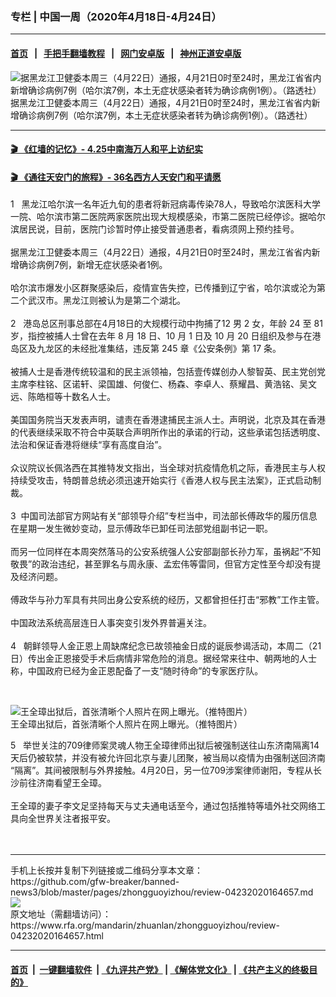 ### 专栏 | 中国一周（2020年4月18日-4月24日）
------------------------

#### [首页](https://github.com/gfw-breaker/banned-news3/blob/master/README.md) &nbsp;&nbsp;|&nbsp;&nbsp; [手把手翻墙教程](https://github.com/gfw-breaker/guides/wiki) &nbsp;&nbsp;|&nbsp;&nbsp; [网门安卓版](https://github.com/oGate2/oGate) &nbsp;&nbsp;|&nbsp;&nbsp; [神州正道安卓版](https://github.com/SzzdOgate/update) 



<div id="headerimg">
 <img alt="据黑龙江卫健委本周三（4月22日）通报，4月21日0时至24时，黑龙江省省内新增确诊病例7例（哈尔滨7例，本土无症状感染者转为确诊病例1例）。（路透社）" src="https://www.rfa.org/mandarin/yataibaodao/huanjing/ql1-04222020055115.html/2020-04-14T000000Z_949548826_RC2B4G9XLZEC_RTRMADP_3_HEALTH-CORONAVIRUS-CHINA.jpg/@@images/a8f70e19-9317-4e9a-85e2-cedbd3f05fd6.jpeg" title="据黑龙江卫健委本周三（4月22日）通报，4月21日0时至24时，黑龙江省省内新增确诊病例7例（哈尔滨7例，本土无症状感染者转为确诊病例1例）。（路透社）"/>
 <div id="headerimgcontents">
  <div id="headerimgcaption">
   <span>
    据黑龙江卫健委本周三（4月22日）通报，4月21日0时至24时，黑龙江省省内新增确诊病例7例（哈尔滨7例，本土无症状感染者转为确诊病例1例）。（路透社）
   </span>
   <!-- zoomattribute -->
  </div>
  <!-- headerimgcaption -->
 </div>
 <!-- headerimagecontents -->
</div>

<hr/>


#### [ 🎬  《红墙的记忆》- 4.25中南海万人和平上访纪实](http://141.164.39.94:10000/videos/legend/425.html)

 #### [ 🎬  《通往天安门的旅程》- 36名西方人天安门和平请愿 ](141.164.39.94:10000/videos/legend/JTT.html)

<div id="storytext">
 <div>
  <div class="slot_header">
  </div>
 </div>
 <p>
  1   黑龙江哈尔滨一名年近九旬的患者将新冠病毒传染78人，导致哈尔滨医科大学一院、哈尔滨市第二医院两家医院出现大规模感染，市第二医院已经停诊。据哈尔滨居民说，目前，医院门诊暂时停止接受普通患者，看病须网上预约挂号。
  <br/>
  <br/>
  据黑龙江卫健委本周三（4月22日）通报，4月21日0时至24时，黑龙江省省内新增确诊病例7例，新增无症状感染者1例。
  <br/>
  <br/>
  哈尔滨市爆发小区群聚感染后，疫情宣告失控，已传播到辽宁省，哈尔滨或沦为第二个武汉市。黑龙江则被认为是第二个湖北。
  <br/>
  <br/>
  2   港岛总区刑事总部在4月18日的大规模行动中拘捕了12 男 2 女，年龄 24 至 81 岁，指控被捕人士曾在去年 8 月 18 日、10 月 1 日及 10 月 20 日组织及参与在港岛区及九龙区的未经批准集结，违反第 245 章《公安条例》第 17 条。
  <br/>
  <br/>
  被捕人士是香港传统较温和的民主派领袖，包括壹传媒创办人黎智英、民主党创党主席李柱铭、区诺轩、梁国雄、何俊仁、杨森、李卓人、蔡耀昌、黄浩铭、吴文远、陈皓桓等十数名人士。
  <br/>
  <br/>
  美国国务院当天发表声明，谴责在香港逮捕民主派人士。声明说，北京及其在香港的代表继续采取不符合中英联合声明所作出的承诺的行动，这些承诺包括透明度、法治和保证香港将继续“享有高度自治”。
  <br/>
  <br/>
  众议院议长佩洛西在其推特发文指出，当全球对抗疫情危机之际，香港民主与人权持续受攻击，特朗普总统必须迅速开始实行《香港人权与民主法案》，正式启动制裁。
  <br/>
  <br/>
  3  中国司法部官方网站有关“部领导介绍”专栏当中，司法部长傅政华的履历信息在星期一发生微妙变动，显示傅政华已卸任司法部党组副书记一职。
  <br/>
  <br/>
  而另一位同样在本周突然落马的公安系统强人公安部副部长孙力军，虽祸起“不知敬畏”的政治违纪，甚至罪名与周永康、孟宏伟等雷同，但官方定性至今却没有提及经济问题。
  <br/>
  <br/>
  傅政华与孙力军具有共同出身公安系统的经历，又都曾担任打击“邪教”工作主管。
  <br/>
  <br/>
  中国政法系统高层连日人事突变引发外界普遍关注。
  <br/>
  <br/>
  4   朝鲜领导人金正恩上周缺席纪念已故领袖金日成的诞辰参谒活动，本周二（21日）传出金正恩接受手术后病情非常危险的消息。据经常来往中、朝两地的人士称，中国政府已经为金正恩配备了一支“随时待命”的专家医疗队。
 </p>
 <p>
  <br/>
  <div class="image-inline captioned" style="width:630px;">
   <div style="width:630px;">
    <img alt="王全璋出狱后，首张清晰个人照片在网上曝光。（推特图片）" src="https://www.rfa.org/mandarin/yataibaodao/renquanfazhi/gf2-04202020082808.html/p2674111a256258967-ss.jpg" title="王全璋出狱后，首张清晰个人照片在网上曝光。（推特图片）"/>
   </div>
   <div class="image-caption">
    <span style="width:630px;">
     王全璋出狱后，首张清晰个人照片在网上曝光。（推特图片）
    </span>
    <span class="copyright">
    </span>
   </div>
  </div>
 </p>
 <p>
  5   举世关注的709律师案灵魂人物王全璋律师出狱后被强制送往山东济南隔离14天后仍被软禁，并没有被允许回北京与妻儿团聚，被当局以疫情为由强制送回济南 “隔离”。其间被限制与外界接触。4月20日，另一位709涉案律师谢阳，专程从长沙前往济南看望王全璋。
  <br/>
  <br/>
  王全璋的妻子李文足坚持每天与丈夫通电话至今，通过包括推特等墙外社交网络工具向全世界关注者报平安。
  <br/>
  <br/>
  <br/>
 </p>
</div>

<hr/>
手机上长按并复制下列链接或二维码分享本文章：<br/>
https://github.com/gfw-breaker/banned-news3/blob/master/pages/zhongguoyizhou/review-04232020164657.md <br/>
<a href='https://github.com/gfw-breaker/banned-news3/blob/master/pages/zhongguoyizhou/review-04232020164657.md'><img src='https://github.com/gfw-breaker/banned-news3/blob/master/pages/zhongguoyizhou/review-04232020164657.md.png'/></a> <br/>
原文地址（需翻墙访问）：https://www.rfa.org/mandarin/zhuanlan/zhongguoyizhou/review-04232020164657.html


------------------------
#### [首页](https://github.com/gfw-breaker/banned-news3/blob/master/README.md) &nbsp;|&nbsp; [一键翻墙软件](https://github.com/gfw-breaker/nogfw/blob/master/README.md) &nbsp;| [《九评共产党》](https://github.com/gfw-breaker/9ping.md/blob/master/README.md#九评之一评共产党是什么) | [《解体党文化》](https://github.com/gfw-breaker/jtdwh.md/blob/master/README.md) | [《共产主义的终极目的》](https://github.com/gfw-breaker/gczydzjmd.md/blob/master/README.md)


<img src='http://gfw-breaker.win/banned-news3/pages/zhongguoyizhou/review-04232020164657.md' width='0px' height='0px'/>